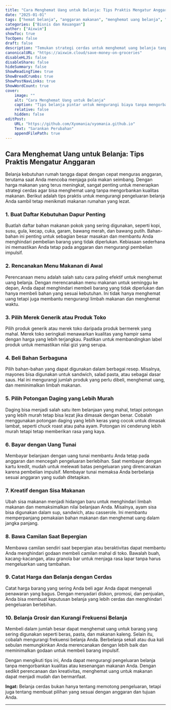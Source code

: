 ```yaml
---
title: "Cara Menghemat Uang untuk Belanja: Tips Praktis Mengatur Anggaran"
date: "2025-01-01"
tags: ["hemat belanja", "anggaran makanan", "menghemat uang belanja", "tips anggaran"]
categories: ["Bisnis dan Keuangan"]
author: ["Aixwim"]
showToc: true
TocOpen: false
draft: false
description: "Temukan strategi cerdas untuk menghemat uang belanja tanpa mengorbankan kualitas makanan keluarga Anda. Pelajari tips mengatur anggaran, perencanaan makanan, dan belanja pintar."
canonicalURL: "https://aixwim.cloud/save-money-on-groceries"
disableHLJS: false
disableShare: false
hideSummary: false
ShowReadingTime: true
ShowBreadCrumbs: true
ShowPostNavLinks: true
ShowWordCount: true
cover:
    image: ""
    alt: "Cara Menghemat Uang untuk Belanja"
    caption: "Tips belanja pintar untuk mengurangi biaya tanpa mengorbankan kualitas."
    relative: false
    hidden: false
editPost:
    URL: "https://github.com/Xyomania/xyomania.github.io"
    Text: "Sarankan Perubahan"
    appendFilePath: true
---
```


## Cara Menghemat Uang untuk Belanja: Tips Praktis Mengatur Anggaran

Belanja kebutuhan rumah tangga dapat dengan cepat menguras anggaran, terutama saat Anda mencoba menjaga pola makan seimbang. Dengan harga makanan yang terus meningkat, sangat penting untuk menerapkan strategi cerdas agar bisa menghemat uang tanpa mengorbankan kualitas makanan. Berikut adalah tips praktis untuk mengurangi pengeluaran belanja Anda sambil tetap menikmati makanan rumahan yang lezat.

### **1. Buat Daftar Kebutuhan Dapur Penting**

Buatlah daftar bahan makanan pokok yang sering digunakan, seperti kopi, susu, gula, kecap, cuka, garam, bawang merah, dan bawang putih. Bahan-bahan ini penting untuk sebagian besar masakan dan membantu Anda menghindari pembelian barang yang tidak diperlukan. Kebiasaan sederhana ini memastikan Anda tetap pada anggaran dan mengurangi pembelian impulsif.

### **2. Rencanakan Menu Makanan di Awal**

Perencanaan menu adalah salah satu cara paling efektif untuk menghemat uang belanja. Dengan merencanakan menu makanan untuk seminggu ke depan, Anda dapat menghindari membeli barang yang tidak diperlukan dan hanya membeli bahan yang sesuai kebutuhan. Ini tidak hanya menghemat uang tetapi juga membantu mengurangi limbah makanan dan menghemat waktu.

### **3. Pilih Merek Generik atau Produk Toko**

Pilih produk generik atau merek toko daripada produk bermerek yang mahal. Merek toko seringkali menawarkan kualitas yang hampir sama dengan harga yang lebih terjangkau. Pastikan untuk membandingkan label produk untuk memastikan nilai gizi yang serupa.

### **4. Beli Bahan Serbaguna**

Pilih bahan-bahan yang dapat digunakan dalam berbagai resep. Misalnya, mayones bisa digunakan untuk sandwich, salad pasta, atau sebagai dasar saus. Hal ini mengurangi jumlah produk yang perlu dibeli, menghemat uang, dan meminimalkan limbah makanan.

### **5. Pilih Potongan Daging yang Lebih Murah**

Daging bisa menjadi salah satu item belanjaan yang mahal, tetapi potongan yang lebih murah tetap bisa lezat jika dimasak dengan benar. Cobalah menggunakan potongan daging yang lebih keras yang cocok untuk dimasak lambat, seperti chuck roast atau paha ayam. Potongan ini cenderung lebih murah tetapi tetap memberikan rasa yang kaya.

### **6. Bayar dengan Uang Tunai**

Membayar belanjaan dengan uang tunai membantu Anda tetap pada anggaran dan mencegah pengeluaran berlebihan. Saat membayar dengan kartu kredit, mudah untuk melewati batas pengeluaran yang direncanakan karena pembelian impulsif. Membayar tunai memaksa Anda berbelanja sesuai anggaran yang sudah ditetapkan.

### **7. Kreatif dengan Sisa Makanan**

Ubah sisa makanan menjadi hidangan baru untuk menghindari limbah makanan dan memaksimalkan nilai belanjaan Anda. Misalnya, ayam sisa bisa digunakan dalam sup, sandwich, atau casserole. Ini membantu memperpanjang pemakaian bahan makanan dan menghemat uang dalam jangka panjang.

### **8. Bawa Camilan Saat Bepergian**

Membawa camilan sendiri saat bepergian atau beraktivitas dapat membantu Anda menghindari godaan membeli camilan mahal di toko. Bawalah buah, kacang-kacangan, atau granola bar untuk menjaga rasa lapar tanpa harus mengeluarkan uang tambahan.

### **9. Catat Harga dan Belanja dengan Cerdas**

Catat harga barang yang sering Anda beli agar Anda dapat mengenali penawaran yang bagus. Dengan menyadari diskon, promosi, dan penjualan, Anda bisa membuat keputusan belanja yang lebih cerdas dan menghindari pengeluaran berlebihan.

### **10. Belanja Grosir dan Kurangi Frekuensi Belanja**

Membeli dalam jumlah besar dapat menghemat uang untuk barang yang sering digunakan seperti beras, pasta, dan makanan kaleng. Selain itu, cobalah mengurangi frekuensi belanja Anda. Berbelanja sekali atau dua kali sebulan memungkinkan Anda merencanakan dengan lebih baik dan meminimalkan godaan untuk membeli barang impulsif.

Dengan mengikuti tips ini, Anda dapat mengurangi pengeluaran belanja tanpa mengorbankan kualitas atau kesenangan makanan Anda. Dengan sedikit perencanaan dan kreativitas, menghemat uang untuk makanan dapat menjadi mudah dan bermanfaat.

**Ingat:** Belanja cerdas bukan hanya tentang memotong pengeluaran, tetapi juga tentang membuat pilihan yang sesuai dengan anggaran dan tujuan Anda.

---
